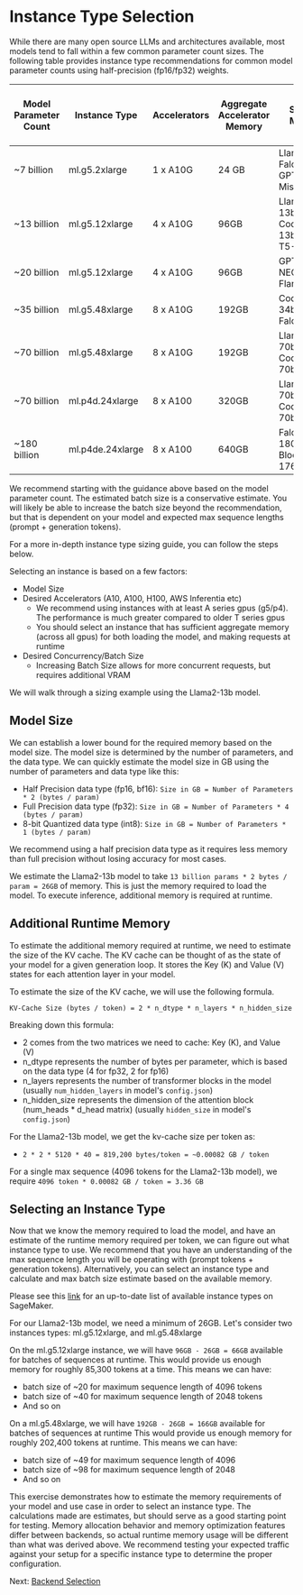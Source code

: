 # Instance Type Selection

While there are many open source LLMs and architectures available, most models tend to fall within a few common parameter count sizes.
The following table provides instance type recommendations for common model parameter counts using half-precision (fp16/fp32) weights.

| Model Parameter Count | Instance Type    | Accelerators | Aggregate Accelerator Memory | Sample Models                              | Estimated Max Batch Size Range |
|-----------------------|------------------|--------------|------------------------------|--------------------------------------------|--------------------------------|
| ~7 billion            | ml.g5.2xlarge    | 1 x A10G     | 24 GB                        | Llama2-7b, Falcon-7b, GPT-J-6B, Mistral-7b | 32-64                          |
| ~13 billion           | ml.g5.12xlarge   | 4 x A10G     | 96GB                         | Llama2-13b, CodeLlama-13b, Flan-T5-XXL     | 32-64                          |
| ~20 billion           | ml.g5.12xlarge   | 4 x A10G     | 96GB                         | GPT-NEOX-20b, Flan-Ul2                     | 16-32                          |
| ~35 billion           | ml.g5.48xlarge   | 8 x A10G     | 192GB                        | CodeLlama-34b, Falcon-40b                  | 32-64                          |
| ~70 billion           | ml.g5.48xlarge   | 8 x A10G     | 192GB                        | Llama2-70b, CodeLlama-70b                  | 1-8                            |
| ~70 billion           | ml.p4d.24xlarge  | 8 x A100     | 320GB                        | Llama2-70b, CodeLlama-70b                  | 32-64                          |
| ~180 billion          | ml.p4de.24xlarge | 8 x A100     | 640GB                        | Falcon-180b, Bloom-176B                    | 32-64                          |

We recommend starting with the guidance above based on the model parameter count.
The estimated batch size is a conservative estimate.
You will likely be able to increase the batch size beyond the recommendation, but that is dependent on your model and expected max sequence lengths (prompt + generation tokens).

For a more in-depth instance type sizing guide, you can follow the steps below.

Selecting an instance is based on a few factors:

* Model Size
* Desired Accelerators (A10, A100, H100, AWS Inferentia etc)
    * We recommend using instances with at least A series gpus (g5/p4). The performance is much greater compared to older T series gpus
    * You should select an instance that has sufficient aggregate memory (across all gpus) for both loading the model, and making requests at runtime
* Desired Concurrency/Batch Size
    *  Increasing Batch Size allows for more concurrent requests, but requires additional VRAM

We will walk through a sizing example using the Llama2-13b model.

## Model Size

We can establish a lower bound for the required memory based on the model size.
The model size is determined by the number of parameters, and the data type.
We can quickly estimate the model size in GB using the number of parameters and data type like this:

* Half Precision data type (fp16, bf16): `Size in GB = Number of Parameters * 2 (bytes / param)`
* Full Precision data type (fp32): `Size in GB = Number of Parameters * 4 (bytes / param)`
* 8-bit Quantized data type (int8): `Size in GB = Number of Parameters * 1 (bytes / param)`

We recommend using a half precision data type as it requires less memory than full precision without losing accuracy for most cases.

We estimate the Llama2-13b model to take `13 billion params * 2 bytes / param = 26GB` of memory.
This is just the memory required to load the model.
To execute inference, additional memory is required at runtime.

## Additional Runtime Memory

To estimate the additional memory required at runtime, we need to estimate the size of the KV cache.
The KV cache can be thought of as the state of your model for a given generation loop.
It stores the Key (K) and Value (V) states for each attention layer in your model.

To estimate the size of the KV cache, we will use the following formula.

`KV-Cache Size (bytes / token) = 2 * n_dtype * n_layers * n_hidden_size`

Breaking down this formula:

* 2 comes from the two matrices we need to cache: Key (K), and Value (V)
* n_dtype represents the number of bytes per parameter, which is based on the data type (4 for fp32, 2 for fp16)
* n_layers represents the number of transformer blocks in the model (usually `num_hidden_layers` in model's `config.json`)
* n_hidden_size represents the dimension of the attention block (num_heads * d_head matrix) (usually `hidden_size` in model's `config.json`)

For the Llama2-13b model, we get the kv-cache size per token as:

* `2 * 2 * 5120 * 40 = 819,200 bytes/token = ~0.00082 GB / token`

For a single max sequence (4096 tokens for the Llama2-13b model), we require `4096 token * 0.00082 GB / token = 3.36 GB`

## Selecting an Instance Type

Now that we know the memory required to load the model, and have an estimate of the runtime memory required per token, we can figure out what instance type to use.
We recommend that you have an understanding of the max sequence length you will be operating with (prompt tokens + generation tokens).
Alternatively, you can select an instance type and calculate and max batch size estimate based on the available memory.

Please see this [link](https://aws.amazon.com/sagemaker/pricing/) for an up-to-date list of available instance types on SageMaker.

For our Llama2-13b model, we need a minimum of 26GB.
Let's consider two instances types: ml.g5.12xlarge, and ml.g5.48xlarge 

On the ml.g5.12xlarge instance, we will have `96GB - 26GB = 66GB` available for batches of sequences at runtime.
This would provide us enough memory for roughly 85,300 tokens at a time. This means we can have:

* batch size of ~20 for maximum sequence length of 4096 tokens
* batch size of ~40 for maximum sequence length of 2048 tokens
* And so on

On a ml.g5.48xlarge, we will have `192GB - 26GB = 166GB` available for batches of sequences at runtime
This would provide us enough memory for roughly 202,400 tokens at runtime. This means we can have:

* batch size of ~49 for maximum sequence length of 4096
* batch size of ~98 for maximum sequence length of 2048
* And so on

This exercise demonstrates how to estimate the memory requirements of your model and use case in order to select an instance type.
The calculations made are estimates, but should serve as a good starting point for testing. 
Memory allocation behavior and memory optimization features differ between backends, so actual runtime memory usage will be different than what was derived above.
We recommend testing your expected traffic against your setup for a specific instance type to determine the proper configuration.

Next: [Backend Selection](backend-selection.md)
